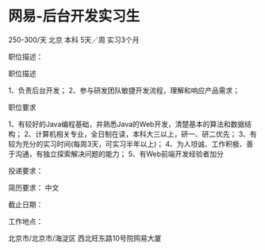 # 网易-后台开发实习生

250-300/天 北京 本科 5天／周 实习3个月

职位描述：

职位描述 

1、负责后台开发； 2、参与研发团队敏捷开发流程，理解和响应产品需求； 

职位要求 

1、有较好的Java编程基础，并熟悉Java的Web开发，清楚基本的算法和数据结构； 2、计算机相关专业，全日制在读，本科大三以上，研一、研二优先； 3、有较为充分的实习时间(每周3天，可实习半年以上)； 4、为人坦诚、工作积极、善于沟通，有独立探索解决问题的能力； 5、有Web前端开发经验者加分

投递要求：

简历要求： 中文

截止日期：

工作地点：

北京市/北京市/海淀区 西北旺东路10号院网易大厦